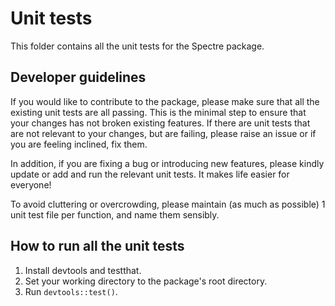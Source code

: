 # Unit tests

This folder contains all the unit tests for the Spectre package.


## Developer guidelines

If you would like to contribute to the package, please make sure that all the existing unit tests are all passing.
This is the minimal step to ensure that your changes has not broken existing features.
If there are unit tests that are not relevant to your changes, but are failing, please raise an issue or if you are feeling inclined, fix them.

In addition, if you are fixing a bug or introducing new features, please kindly update or add and run the relevant unit tests.
It makes life easier for everyone! 

To avoid cluttering or overcrowding, please maintain (as much as possible) 1 unit test file per function, and name them sensibly.

## How to run all the unit tests

1. Install devtools and testthat.
2. Set your working directory to the package's root directory.
3. Run `devtools::test()`.

